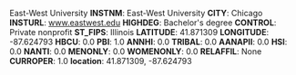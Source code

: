 
East-West University
**INSTNM**: East-West University
**CITY**: Chicago
**INSTURL**: www.eastwest.edu
**HIGHDEG**: Bachelor's degree
**CONTROL**: Private nonprofit
**ST_FIPS**: Illinois
**LATITUDE**: 41.871309
**LONGITUDE**: -87.624793
**HBCU**: 0.0
**PBI**: 1.0
**ANNHI**: 0.0
**TRIBAL**: 0.0
**AANAPII**: 0.0
**HSI**: 0.0
**NANTI**: 0.0
**MENONLY**: 0.0
**WOMENONLY**: 0.0
**RELAFFIL**: None
**CURROPER**: 1.0
**location**: 41.871309, -87.624793
